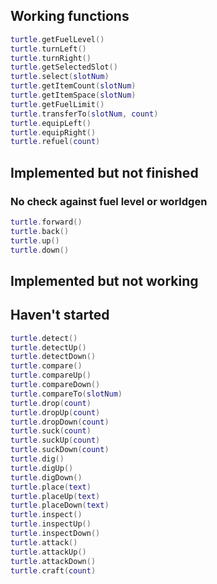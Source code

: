 ## Working functions

```lua
turtle.getFuelLevel()
turtle.turnLeft()
turtle.turnRight()
turtle.getSelectedSlot()
turtle.select(slotNum)
turtle.getItemCount(slotNum)
turtle.getItemSpace(slotNum)
turtle.getFuelLimit()
turtle.transferTo(slotNum, count)
turtle.equipLeft()
turtle.equipRight()
turtle.refuel(count)
```

## Implemented but not finished

### No check against fuel level or worldgen

```lua
turtle.forward()
turtle.back()
turtle.up()
turtle.down()
```

## Implemented but not working

## Haven't started

```lua
turtle.detect()
turtle.detectUp()
turtle.detectDown()
turtle.compare()
turtle.compareUp()
turtle.compareDown()
turtle.compareTo(slotNum)
turtle.drop(count)
turtle.dropUp(count)
turtle.dropDown(count)
turtle.suck(count)
turtle.suckUp(count)
turtle.suckDown(count)
turtle.dig()
turtle.digUp()
turtle.digDown()
turtle.place(text)
turtle.placeUp(text)
turtle.placeDown(text)
turtle.inspect()
turtle.inspectUp()
turtle.inspectDown()
turtle.attack()
turtle.attackUp()
turtle.attackDown()
turtle.craft(count)
```
